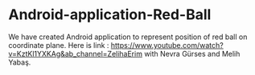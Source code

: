 # Android-application-Red-Ball

We have created Android application to represent position of red ball on coordinate plane.
Here is link : https://www.youtube.com/watch?v=KztKl1YXKAg&ab_channel=ZelihaErim
with Nevra Gürses and Melih Yabaş.
